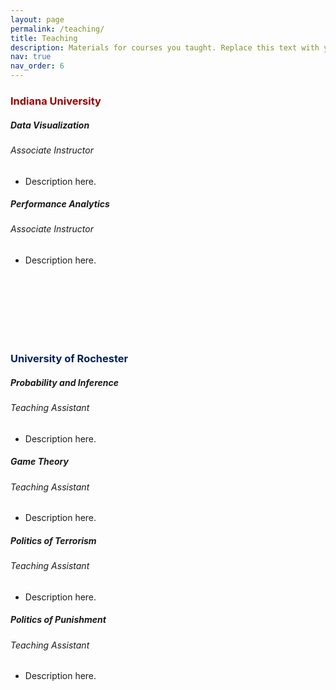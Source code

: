 ```yaml
---
layout: page
permalink: /teaching/
title: Teaching
description: Materials for courses you taught. Replace this text with your description.
nav: true
nav_order: 6
---
```


<h3 style="color: #990000;" id="iu">Indiana University</h3>

<!-- I590 Data Visualization -->
<div class="card mt-3">
  <div class="p-3">
    <div class="row">
      <div class="col-sm-10">
        <h5 id="comp311" class="card-title">Data Visualization</h5>
        <h6 class="card-subtitle font-italic"> Associate Instructor </h6>
      </div>
    </div>
    <ul class="card-text font-weight-light list-group list-group-flush">
      <li class="list-group-item">
        <div class="row">
          <div class="col-sm-9">
            Description here.
          </div>
        </div>
      </li>
    </ul>
  </div>
</div>

<!-- I369 Performance Analytics -->
<div class="card mt-3">
  <div class="p-3">
    <div class="row">
      <div class="col-sm-10">
        <h5 id="comp311" class="card-title">Performance Analytics</h5>
        <h6 class="card-subtitle font-italic"> Associate Instructor </h6>
      </div>
    </div>
    <ul class="card-text font-weight-light list-group list-group-flush">
      <li class="list-group-item">
        <div class="row">
          <div class="col-sm-9">
            Description here.
          </div>
        </div>
      </li>
    </ul>
  </div>
</div>

<br/><br/>
<br/><br/>
<br/><br/>

<h3 style="color: #00205B;" id="iu">University of Rochester</h3>

<!-- PSC404 Probability and Inference -->
<div class="card mt-3">
  <div class="p-3">
    <div class="row">
      <div class="col-sm-10">
        <h5 id="comp311" class="card-title">Probability and Inference </h5>
        <h6 class="card-subtitle font-italic"> Teaching Assistant </h6>
      </div>
    </div>
    <ul class="card-text font-weight-light list-group list-group-flush">
      <li class="list-group-item">
        <div class="row">
          <div class="col-sm-9">
            Description here.
          </div>
        </div>
      </li>
    </ul>
  </div>
</div>

<!-- PSC288 Game Theory -->
<div class="card mt-3">
  <div class="p-3">
    <div class="row">
      <div class="col-sm-10">
        <h5 id="comp311" class="card-title"> Game Theory </h5>
        <h6 class="card-subtitle font-italic"> Teaching Assistant </h6>
      </div>
    </div>
    <ul class="card-text font-weight-light list-group list-group-flush">
      <li class="list-group-item">
        <div class="row">
          <div class="col-sm-9">
            Description here.
          </div>
        </div>
      </li>
    </ul>
  </div>
</div>

<!-- PSC273 Politics of Terrorism -->
<div class="card mt-3">
  <div class="p-3">
    <div class="row">
      <div class="col-sm-10">
        <h5 id="comp311" class="card-title"> Politics of Terrorism </h5>
        <h6 class="card-subtitle font-italic"> Teaching Assistant </h6>
      </div>
    </div>
    <ul class="card-text font-weight-light list-group list-group-flush">
      <li class="list-group-item">
        <div class="row">
          <div class="col-sm-9">
            Description here.
          </div>
        </div>
      </li>
    </ul>
  </div>
</div>

<!-- PSC209 Politics of Punishment -->
<div class="card mt-3">
  <div class="p-3">
    <div class="row">
      <div class="col-sm-10">
        <h5 id="comp311" class="card-title"> Politics of Punishment </h5>
        <h6 class="card-subtitle font-italic"> Teaching Assistant </h6>
      </div>
    </div>
    <ul class="card-text font-weight-light list-group list-group-flush">
      <li class="list-group-item">
        <div class="row">
          <div class="col-sm-9">
            Description here.
          </div>
        </div>
      </li>
    </ul>
  </div>
</div>